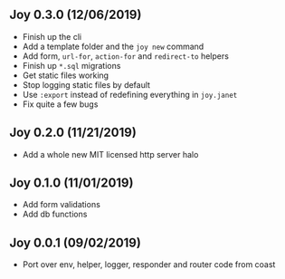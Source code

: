 ## Joy 0.3.0 (12/06/2019) ##

* Finish up the cli
* Add a template folder and the `joy new` command
* Add form, `url-for`, `action-for` and `redirect-to` helpers
* Finish up `*.sql` migrations
* Get static files working
* Stop logging static files by default
* Use `:export` instead of redefining everything in `joy.janet`
* Fix quite a few bugs

## Joy 0.2.0 (11/21/2019) ##

* Add a whole new MIT licensed http server halo

## Joy 0.1.0 (11/01/2019) ##

* Add form validations
* Add db functions

## Joy 0.0.1 (09/02/2019) ##

* Port over env, helper, logger, responder and router code from coast
